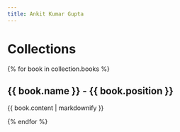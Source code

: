 ```yaml
---
title: Ankit Kumar Gupta
---
```


# Collections
{% for book in collection.books %}
  <h2>{{ book.name }} - {{ book.position }}</h2>
  <p>{{ book.content | markdownify }}</p>
{% endfor %}
